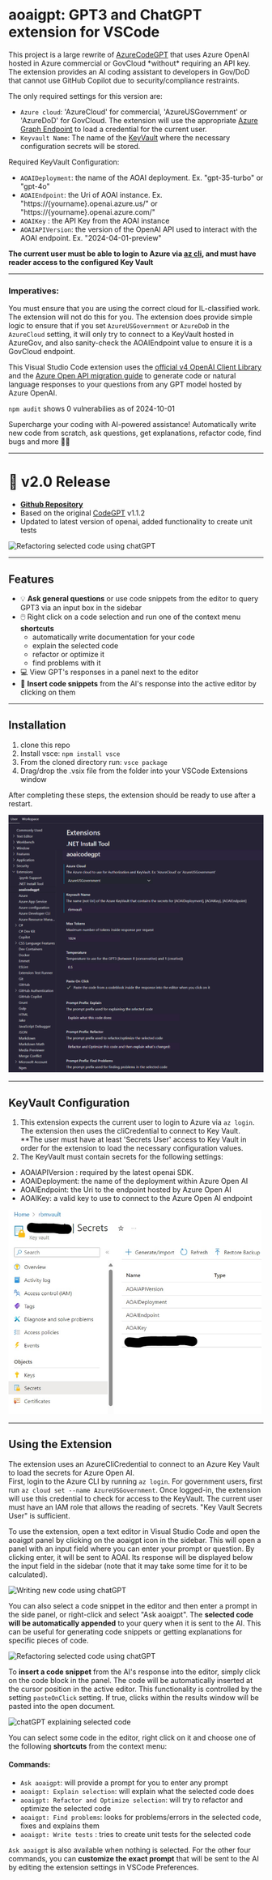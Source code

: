 # aoaigpt: GPT3 and ChatGPT extension for VSCode

<p>
This project is a large rewrite of  <a href="https://github.com/ThePush/azurecodegpt">AzureCodeGPT</a> that uses Azure OpenAI hosted in Azure commercial or GovCloud *without* requiring an API key. The extension provides an AI coding assistant to developers in Gov/DoD that cannot use GitHub Copilot due to security/compliance restraints. 

The only required settings for this version are:
- `Azure cloud`: 'AzureCloud' for commercial, 'AzureUSGovernment' or 'AzureDoD' for GovCloud. The extension will use the appropriate [Azure Graph Endpoint](https://learn.microsoft.com/en-us/graph/deployments#microsoft-graph-and-graph-explorer-service-root-endpoints) to load a credential for the current user.
- `Keyvault Name`: The name of the [KeyVault](https://azure.microsoft.com/en-us/products/key-vault/) where the necessary configuration secrets will be stored.

Required KeyVault Configuration:
- `AOAIDeployment`: the name of the AOAI deployment. Ex. "gpt-35-turbo" or "gpt-4o"	
- `AOAIEndpoint`: the Uri of AOAI instance. Ex. "https://{yourname}.openai.azure.us/" or "https://{yourname}.openai.azure.com/"
- `AOAIKey` : the API Key from the AOAI instance
- `AOAIAPIVersion`: the version of the OpenAI API used to interact with the AOAI endpoint. Ex. "2024-04-01-preview"

**The current user must be able to login to Azure via [az cli](https://learn.microsoft.com/en-us/cli/azure/install-azure-cli), and must have reader access to the configured Key Vault**
</p>

---

### Imperatives:
You must ensure that you are using the correct cloud for IL-classified work. The extension will not do this for you.  The extension does provide simple logic to ensure that if you set `AzureUSGovernment` or `AzureDoD` in the `AzureCloud` setting, it will only try to connect to a KeyVault hosted in AzureGov, and also sanity-check the AOAIEndpoint value to ensure it is a GovCloud endpoint.

This Visual Studio Code extension uses the [official v4 OpenAI Client Library](https://www.npmjs.com/package/openai) and the [Azure Open API migration guide](https://learn.microsoft.com/en-us/azure/ai-services/openai/how-to/migration-javascript?tabs=javascript-new) to generate code or natural language responses to your questions from any GPT model hosted by Azure OpenAI.

`npm audit` shows 0 vulnerabilies as of 2024-10-01

Supercharge your coding with AI-powered assistance! Automatically write new code from scratch, ask questions, get explanations, refactor code, find bugs and more 🚀✨ 

---

# 📢 v2.0 Release
- **[Github Repository](https://github.com/rbmathis/aoaigpt)**
-   Based on the original <a href="https://marketplace.visualstudio.com/items?itemName=jeremysemel.azurecodegpt">CodeGPT</a> v1.1.2
-   Updated to latest version of openai, added functionality to create unit tests
<img src="examples/main.png" alt="Refactoring selected code using chatGPT"/>

---

## Features
- 💡 **Ask general questions** or use code snippets from the editor to query GPT3 via an input box in the sidebar
- 🖱️ Right click on a code selection and run one of the context menu **shortcuts**
	- automatically write documentation for your code
	- explain the selected code
	- refactor or optimize it
	- find problems with it
- 💻 View GPT's responses in a panel next to the editor
- 📝 **Insert code snippets** from the AI's response into the active editor by clicking on them

---

## Installation

1. clone this repo
2. Install vsce: `npm install vsce`
3. From the cloned directory run: `vsce package`
4. Drag/drop the .vsix file from the folder into your VSCode Extensions window

After completing these steps, the extension should be ready to use after a restart.

<img src="examples/settings.png" alt="User Settings"/>

---

## KeyVault Configuration
1. This extension expects the current user to login to Azure via `az login`. The extension then uses the cliCredential to connect to Key Vault. **The user must have at least 'Secrets User' access to Key Vault in order for the extension to load the necessary configuration values.
2. The KeyVault must contain secrets for the following settings:
 - AOAIAPIVersion : required by the latest openai SDK.
 - AOAIDeployment: the name of the deployment within Azure Open AI
 - AOAIEndpoint: the Uri to the endpoint hosted by Azure Open AI
 - AOAIKey: a valid key to use to connect to the Azure Open AI endpoint

<img src="examples/keyvault.png" alt="Writing new code using chatGPT" width="500"/>

---

## Using the Extension

The extension uses an AzureCliCredential to connect to an Azure Key Vault to load the secrets for Azure Open AI.  
First, login to the Azure CLI by running `az login`. For government users, first run `az cloud set --name AzureUSGovernment`.  Once logged-in, the extension will use this credential to check for access to the KeyVault.  The current user must have an IAM role that allows the reading of secrets. "Key Vault Secrets User" is sufficient.  

To use the extension, open a text editor in Visual Studio Code and open the aoaigpt panel by clicking on the aoaigpt icon in the sidebar. This will open a panel with an input field where you can enter your prompt or question. By clicking enter, it will be sent to AOAI. Its response will be displayed below the input field in the sidebar (note that it may take some time for it to be calculated).

<img src="examples/create.png" alt="Writing new code using chatGPT" width="500"/>

You can also select a code snippet in the editor and then enter a prompt in the side panel, or right-click and select "Ask aoaigpt". The **selected code will be automatically appended** to your query when it is sent to the AI. This can be useful for generating code snippets or getting explanations for specific pieces of code.

<img src="examples/explain.png" alt="Refactoring selected code using chatGPT"/>

To **insert a code snippet** from the AI's response into the editor, simply click on the code block in the panel. The code will be automatically inserted at the cursor position in the active editor. This functionality is controlled by the setting `pasteOnClick` setting.  If true, clicks within the results window will be pasted into the open document.

<img src="examples/refactor.png" alt="chatGPT explaining selected code"/>

You can select some code in the editor, right click on it and choose one of the following **shortcuts** from the context menu:
#### Commands:
- `Ask aoaigpt`: will provide a prompt for you to enter any prompt
- `aoaigpt: Explain selection`: will explain what the selected code does
- `aoaigpt: Refactor and Optimize selection`: will try to refactor and optimize the selected code
- `aoaigpt: Find problems`: looks for problems/errors in the selected code, fixes and explains them
- `aoaigpt: Write tests` : tries to create unit tests for the selected code

`Ask aoaigpt` is also available when nothing is selected. For the other four commands, you can **customize the exact prompt** that will be sent to the AI by editing the extension settings in VSCode Preferences.


